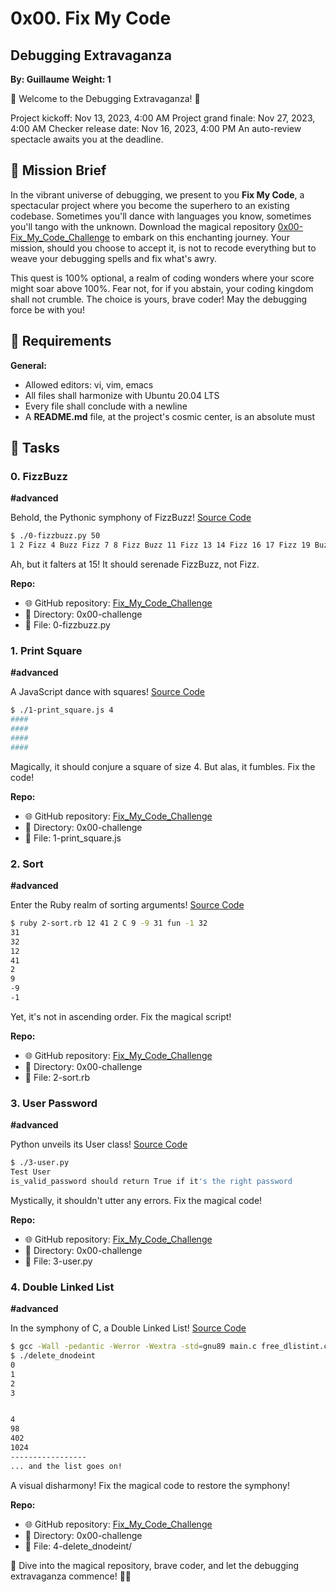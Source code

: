 # 0x00. Fix My Code

## Debugging Extravaganza

**By: Guillaume**
**Weight: 1**

🎉 Welcome to the Debugging Extravaganza! 🎉

Project kickoff: Nov 13, 2023, 4:00 AM
Project grand finale: Nov 27, 2023, 4:00 AM
Checker release date: Nov 16, 2023, 4:00 PM
An auto-review spectacle awaits you at the deadline.

## 🚀 Mission Brief

In the vibrant universe of debugging, we present to you **Fix My Code**, a spectacular project where you become the superhero to an existing codebase. Sometimes you'll dance with languages you know, sometimes you'll tango with the unknown. Download the magical repository [0x00-Fix_My_Code_Challenge](https://github.com/alx-tools/0x00-Fix_My_Code_Challenge) to embark on this enchanting journey. Your mission, should you choose to accept it, is not to recode everything but to weave your debugging spells and fix what's awry.

This quest is 100% optional, a realm of coding wonders where your score might soar above 100%. Fear not, for if you abstain, your coding kingdom shall not crumble. The choice is yours, brave coder! May the debugging force be with you!

## 🚦 Requirements

**General:**
- Allowed editors: vi, vim, emacs
- All files shall harmonize with Ubuntu 20.04 LTS
- Every file shall conclude with a newline
- A **README.md** file, at the project's cosmic center, is an absolute must

## 🌟 Tasks

### 0. FizzBuzz
**#advanced**

Behold, the Pythonic symphony of FizzBuzz! [Source Code](https://github.com/alx-tools/0x00-Fix_My_Code_Challenge/blob/main/0x00-challenge/0-fizzbuzz.py)

```bash
$ ./0-fizzbuzz.py 50
1 2 Fizz 4 Buzz Fizz 7 8 Fizz Buzz 11 Fizz 13 14 Fizz 16 17 Fizz 19 Buzz Fizz 22 23 Fizz Buzz 26 Fizz 28 29 Fizz 31 32 Fizz 34 Buzz Fizz 37 38 Fizz Buzz 41 Fizz 43 44 Fizz 46 47 Fizz 49 Buzz
```

Ah, but it falters at 15! It should serenade FizzBuzz, not Fizz.

**Repo:**
- 🌐 GitHub repository: [Fix_My_Code_Challenge](https://github.com/Lelaabk/0x00-Fix_My_Code_Challenge)
- 📁 Directory: 0x00-challenge
- 📜 File: 0-fizzbuzz.py

### 1. Print Square
**#advanced**

A JavaScript dance with squares! [Source Code](https://github.com/alx-tools/0x00-Fix_My_Code_Challenge/blob/main/0x00-challenge/1-print_square.js)

```bash
$ ./1-print_square.js 4
####
####
####
####
```

Magically, it should conjure a square of size 4. But alas, it fumbles. Fix the code!

**Repo:**
- 🌐 GitHub repository: [Fix_My_Code_Challenge](https://github.com/Lelaabk/0x00-Fix_My_Code_Challenge)
- 📁 Directory: 0x00-challenge
- 📜 File: 1-print_square.js

### 2. Sort
**#advanced**

Enter the Ruby realm of sorting arguments! [Source Code](https://github.com/alx-tools/0x00-Fix_My_Code_Challenge/blob/main/0x00-challenge/2-sort.rb)

```bash
$ ruby 2-sort.rb 12 41 2 C 9 -9 31 fun -1 32
31
32
12
41
2
9
-9
-1
```

Yet, it's not in ascending order. Fix the magical script!

**Repo:**
- 🌐 GitHub repository: [Fix_My_Code_Challenge](https://github.com/Lelaabk/0x00-Fix_My_Code_Challenge)
- 📁 Directory: 0x00-challenge
- 📜 File: 2-sort.rb

### 3. User Password
**#advanced**

Python unveils its User class! [Source Code](https://github.com/alx-tools/0x00-Fix_My_Code_Challenge/blob/main/0x00-challenge/3-user.py)

```bash
$ ./3-user.py
Test User
is_valid_password should return True if it's the right password
```

Mystically, it shouldn't utter any errors. Fix the magical code!

**Repo:**
- 🌐 GitHub repository: [Fix_My_Code_Challenge](https://github.com/Lelaabk/0x00-Fix_My_Code_Challenge)
- 📁 Directory: 0x00-challenge
- 📜 File: 3-user.py

### 4. Double Linked List
**#advanced**

In the symphony of C, a Double Linked List! [Source Code](https://github.com/alx-tools/0x00-Fix_My_Code_Challenge/blob/main/0x00-challenge/4-delete_dnodeint/)

```bash
$ gcc -Wall -pedantic -Werror -Wextra -std=gnu89 main.c free_dlistint.c print_dlistint.c add_dnodeint_end.c delete_dnodeint_at_index.c -o delete_dnodeint
$ ./delete_dnodeint 
0
1
2
3


4
98
402
1024
-----------------
... and the list goes on!
```

A visual disharmony! Fix the magical code to restore the symphony!

**Repo:**
- 🌐 GitHub repository: [Fix_My_Code_Challenge](https://github.com/Lelaabk/0x00-Fix_My_Code_Challenge)
- 📁 Directory: 0x00-challenge
- 📜 File: 4-delete_dnodeint/

🌈 Dive into the magical repository, brave coder, and let the debugging extravaganza commence! 🚀🔮
